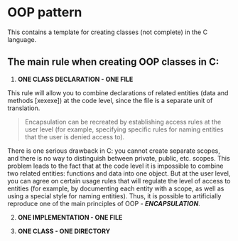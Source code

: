 # OOP pattern

This contains a template for creating classes (not complete) in the C language.

## The main rule when creating OOP classes in C:
1. **ONE CLASS DECLARATION - ONE FILE**

This rule will allow you to combine declarations of related entities (data and methods [xexexe]) at the code level, since the file is a separate unit of translation.

> Encapsulation can be recreated by establishing access rules at the user level (for example, specifying specific rules for naming entities that the user is denied access to).

There is one serious drawback in C: you cannot create separate scopes, and there is no way to distinguish between private, public, etc. scopes. This problem leads to the fact that at the code level it is impossible to combine two related entities: functions and data into one object. But at the user level, you can agree on certain usage rules that will regulate the level of access to entities (for example, by documenting each entity with a scope, as well as using a special style for naming entities). Thus, it is possible to artificially reproduce one of the main principles of OOP - ***ENCAPSULATION***.



2. **ONE IMPLEMENTATION - ONE FILE**

>

3. **ONE CLASS - ONE DIRECTORY**

>
